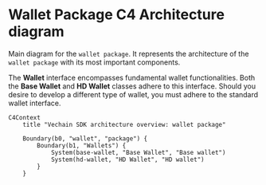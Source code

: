 # Wallet Package C4 Architecture diagram
Main diagram for the `wallet package`.
It represents the architecture of the `wallet package` with its most important components.

The **Wallet** interface encompasses fundamental wallet functionalities. Both the **Base Wallet** and **HD Wallet** classes adhere to this interface. Should you desire to develop a different type of wallet, you must adhere to the standard wallet interface.

```mermaid
C4Context
    title "Vechain SDK architecture overview: wallet package"

    Boundary(b0, "wallet", "package") {
        Boundary(b1, "Wallets") {
            System(base-wallet, "Base Wallet", "Base wallet")
            System(hd-wallet, "HD Wallet", "HD wallet")
        }
    }
```